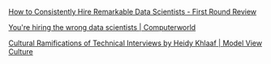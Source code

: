 <!-- njnmdoc:  title="Hiring"  -->

[How to Consistently Hire Remarkable Data Scientists - First Round Review](http://firstround.com/review/how-to-consistently-hire-remarkable-data-scientists/)

[You're hiring the wrong data scientists | Computerworld](http://www.computerworld.com/article/2929766/data-analytics/youre-hiring-the-wrong-data-scientists.html)

[Cultural Ramifications of Technical Interviews by Heidy Khlaaf | Model View Culture](https://modelviewculture.com/pieces/cultural-ramifications-of-technical-interviews)

